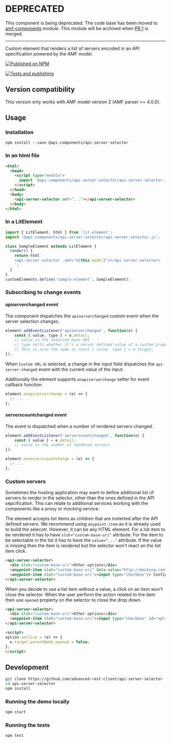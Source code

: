 # DEPRECATED

This component is being deprecated. The code base has been moved to [amf-components](https://github.com/advanced-rest-client/amf-components) module. This module will be archived when [PR 1](https://github.com/advanced-rest-client/amf-components/pull/1) is merged.

-----

Custom element that renders a list of servers encoded in an API specification powered by the AMF model.

[![Published on NPM](https://img.shields.io/npm/v/@api-components/api-server-selector.svg)](https://www.npmjs.com/package/@api-components/api-server-selector)

[![Tests and publishing](https://github.com/advanced-rest-client/api-server-selector/actions/workflows/deployment.yml/badge.svg)](https://github.com/advanced-rest-client/api-server-selector/actions/workflows/deployment.yml)

## Version compatibility

This version only works with AMF model version 2 (AMF parser >= 4.0.0).

## Usage

### Installation

```ssh
npm install --save @api-components/api-server-selector
```

### In an html file

```html
<html>
  <head>
    <script type="module">
      import '@api-components/api-server-selector/api-server-selector.js';
    </script>
  </head>
  <body>
    <api-server-selector amf="..."></api-server-selector>
  </body>
</html>
```

### In a LitElement

```js
import { LitElement, html } from 'lit-element';
import '@api-components/api-server-selector/api-server-selector.js';

class SampleElement extends LitElement {
  render() {
    return html`
    <api-server-selector .amf="${this.model}"></api-server-selector>
    `;
  }
}
customElements.define('sample-element', SampleElement);
```

### Subscribing to change events

#### apiserverchanged event

The component dispatches the `apiserverchanged` custom event when the server selection changes.

```js
element.addEventListener('apiserverchanged', function(e) {
    const { value, type } = e.detail;
    // value is the selected base URI
    // type tells whether it's a server defined value of a custom property
    // This is also the same as const { value, type } = e.target;
});
```

When `Custom URL` is selected, a change in the input field dispatches the `api-server-changed` event with the current value of the input.

Additionally the element supports `onapiserverchange` setter for event callback function:

```javascript
element.onapiserverchange = (e) => {
  // ...
};
```

#### serverscountchanged event

The event is dispatched when a number of rendered servers changed.

```javascript
element.addEventListener('serverscountchanged', function(e) {
    const { value } = e.detail;
    // value is the number of rendered servers
});
```

```javascript
element.onserverscountchange = (e) => {
  // ...
};
```

### Custom servers

Sometimes the hosting application may want to define additional list of servers to render in the selector, other than the ones defined in the API sepcification. This can relate to additional services working with the components like a proxy or mocking service.

The element accepts list items as children that are insterted after the API defined servers.
We recommend using `anypoint-item` as it is already used to build the selecotr. However, it can be any HTML element. For a list item to be rendered it has to have `slot="custom-base-uri"` attribute. For the item to be selectable in the list it has to have the `value="..."` attribute.
If the value is missing then the item is rendered but the selector won't react on the list item click.

```html
<api-server-selector>
  <div slot="custom-base-uri">Other options</div>
  <anypoint-item slot="custom-base-uri" data-value="http://mocking.com">Mocking service</anypoint-item>
  <anypoint-item slot="custom-base-uri"><input type="checkbox"/> Configuration option</anypoint-item>
</api-server-selector>
```

When you decide to use a list item without a value, a click on an item won't close the selector. When the user perform the action related to the item then use `opened` property on the selector to close the drop down.

```html
<api-server-selector>
  <div slot="custom-base-uri">Other options</div>
  <anypoint-item slot="custom-base-uri"><input type="checkbox" id="option"/> Configuration option</anypoint-item>
</api-server-selector>

<script>
option.onclick = (e) => {
  e.target.parentNode.opened = false;
};
</script>
```

## Development

```sh
git clone https://github.com/advanced-rest-client/api-server-selector
cd api-server-selector
npm install
```

### Running the demo locally

```sh
npm start
```

### Running the tests

```sh
npm test
```
